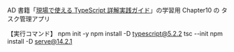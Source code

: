 AD
書籍「[現場で使える TypeScript 詳解実践ガイド](https://amzn.to/4dhLaho)」の学習用
Chapter10 の タスク管理アプリ

【実行コマンド】
npm init -y
npm install -D typescript@5.2.2
tsc --init
npm install -D serve@14.2.1
